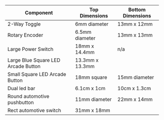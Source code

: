 | Component  | Top Dimensions | Bottom Dimensions |
| ------------- | ------------- | ------------- |
| 2-Way Toggle  | 6mm diameter  | 13mm x 12mm |
| Rotary Encoder  | 6.5mm diameter  | 13mm x 13mm |
| Large Power Switch  | 18mm x 14.4mm  | n/a |
| Large Blue Square LED Arcade Button  | 13.3mm x 13.3mm  | |
| Small Square LED Arcade Button  | 18mm square  | 15mm diameter |
| Dual led bar  | 6.1cm x 1cm   | 10cm x 1.3cm |
| Round automotive pushbutton  | 11mm diameter   | 22mm x 14mm |
| Rect automotive switch  | 31mm x 18mm   |  |

